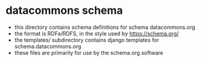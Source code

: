 
# datacommons schema

* this directory contains schema definitions for schema datacommons.org
* the format is RDFa/RDFS, in the style used by https://schema.org/
* the templates/ subdirectory contains django templates for schema.datacommons.org
* these files are primarily for use by the schema.org software
